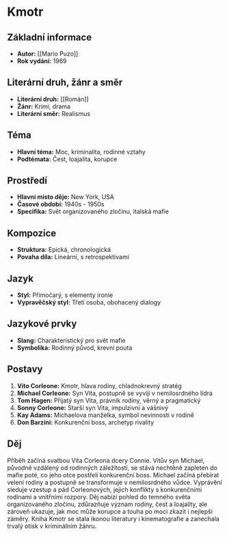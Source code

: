 # Kmotr
## Základní informace
- **Autor:** [[Mario Puzo]]
- **Rok vydání:** 1969

## Literární druh, žánr a směr 
- **Literární druh:** [[Román]]
- **Žánr:** Krimi, drama
- **Literární směr:** Realismus

## Téma 
- **Hlavní téma:** Moc, kriminalita, rodinné vztahy
- **Podtémata:** Čest, loajalita, korupce

## Prostředí 
- **Hlavní místo děje:** New York, USA
- **Časové období:** 1940s - 1950s
- **Specifika:** Svět organizovaného zločinu, italská mafie

## Kompozice 
- **Struktura:** Epická, chronologická
- **Povaha díla:** Lineární, s retrospektivami

## Jazyk 
- **Styl:** Přímočarý, s elementy ironie
- **Vypravěčský styl:** Třetí osoba, obohacený dialogy

## Jazykové prvky 
- **Slang:** Charakteristický pro svět mafie
- **Symbolika:** Rodinný původ, krevní pouta

## Postavy 
1. **Vito Corleone:** Kmotr, hlava rodiny, chladnokrevný stratég
2. **Michael Corleone:** Syn Vita, postupně se vyvíjí v nemilosrdného lídra
3. **Tom Hagen:** Přijatý syn Vita, právník rodiny, věrný a pragmatický
4. **Sonny Corleone:** Starší syn Vita, impulzivní a vášnivý
5. **Kay Adams:** Michaelova manželka, symbol nevinnosti v rodině
6. **Don Barzini:** Konkurenční boss, archetyp rivality

## Děj
Příběh začíná svatbou Vita Corleona dcery Connie. Vitův syn Michael, původně vzdálený od rodinných záležitostí, se stává nechtěně zapleten do mafie poté, co jeho otce postřelí konkurenční boss. Michael začíná přebírat velení rodiny a postupně se transformuje v nemilosrdného vůdce. Vyprávění sleduje vzestup a pád Corleonových, jejich konflikty s konkurenčními rodinami a vnitřními rozpory. Děj nabízí pohled do temného světa organizovaného zločinu, zdůrazňuje význam rodiny, čest a loajality, ale zároveň ukazuje, jak moc může korupce a touha po moci zkazit i nejlepší záměry. Kniha Kmotr se stala ikonou literatury i kinematografie a zanechala trvalý otisk v kriminálním žánru.